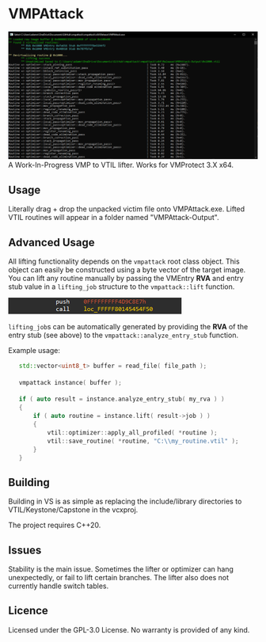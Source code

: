 # VMPAttack
![alt text](https://raw.githubusercontent.com/0xnobody/vmpattack/master/screenshot.png "VMPAttack")
 A Work-In-Progress VMP to VTIL lifter.
 Works for VMProtect 3.X x64.

## Usage
 Literally drag + drop the unpacked victim file onto VMPAttack.exe.
 Lifted VTIL routines will appear in a folder named "VMPAttack-Output".

## Advanced Usage
 All lifting functionality depends on the `vmpattack` root class object. This object can easily be constructed using a byte vector of the target image.
 You can lift any routine manually by passing the VMEntry **RVA** and entry stub value in a `lifting_job` structure to the `vmpattack::lift` function.

 ![alt text](https://raw.githubusercontent.com/0xnobody/vmpattack/master/entry_stub.png "Entry Stub")

 `lifting_job`s can be automatically generated by providing the **RVA** of the entry stub (see above) to the `vmpattack::analyze_entry_stub` function.

 Example usage:
 ```C++
    std::vector<uint8_t> buffer = read_file( file_path );

    vmpattack instance( buffer );

    if ( auto result = instance.analyze_entry_stub( my_rva ) )
    {
        if ( auto routine = instance.lift( result->job ) )
        {
            vtil::optimizer::apply_all_profiled( *routine );
            vtil::save_routine( *routine, "C:\\my_routine.vtil" );
        }
    }
```

## Building
 Building in VS is as simple as replacing the include/library directories to VTIL/Keystone/Capstone in the vcxproj.

 The project requires C++20.

## Issues
 Stability is the main issue. Sometimes the lifter or optimizer can hang unexpectedly, or fail to lift certain branches.
 The lifter also does not currently handle switch tables.

## Licence
 Licensed under the GPL-3.0 License. No warranty is provided of any kind.